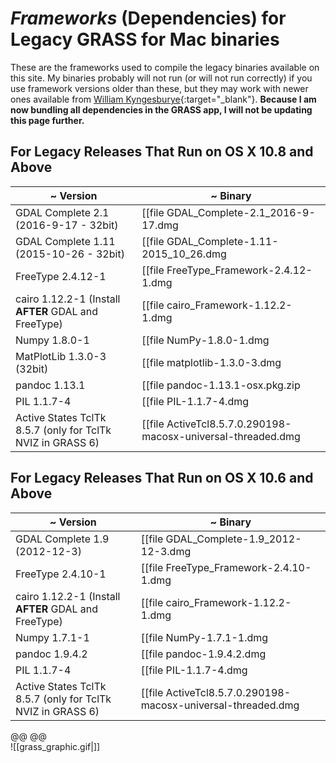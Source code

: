 # *Frameworks* (Dependencies) for Legacy GRASS for Mac binaries

These are the frameworks used to compile the legacy binaries available on this site. My binaries probably will not run (or will not run correctly) if you use framework versions older than these, but they may work with newer ones available from [William Kyngesburye](https://www.kyngchaos.com/software/grass/){:target="_blank"}. **Because I am now bundling all dependencies in the GRASS app, I will not be updating this page further.**

## For Legacy Releases That Run on OS X 10.8 and Above

|~ Version |~ Binary |
| --- | --- |
| GDAL Complete 2.1 (2016-9-17 - 32bit) | [[file GDAL_Complete-2.1_2016-9-17.dmg | download]] |
| GDAL Complete 1.11 (2015-10-26 - 32bit) | [[file GDAL_Complete-1.11-2015_10_26.dmg | download]] |
| FreeType 2.4.12-1 | [[file FreeType_Framework-2.4.12-1.dmg | download]] |
| cairo 1.12.2-1 (Install **AFTER** GDAL and FreeType) | [[file cairo_Framework-1.12.2-1.dmg | download]] |
| Numpy 1.8.0-1 | [[file NumPy-1.8.0-1.dmg | download]] |
| MatPlotLib 1.3.0-3 (32bit) | [[file  matplotlib-1.3.0-3.dmg | download]] |
| pandoc 1.13.1 | [[file pandoc-1.13.1-osx.pkg.zip | download]] |
| PIL 1.1.7-4 | [[file PIL-1.1.7-4.dmg | download]] |
| Active States TclTk 8.5.7 (only for TclTk NVIZ in GRASS 6) | [[file ActiveTcl8.5.7.0.290198-macosx-universal-threaded.dmg | download]] |

## For Legacy Releases That Run on OS X 10.6 and Above

|~ Version |~ Binary |
| --- | --- |
| GDAL Complete 1.9 (2012-12-3) | [[file GDAL_Complete-1.9_2012-12-3.dmg | download]] |
| FreeType 2.4.10-1 | [[file FreeType_Framework-2.4.10-1.dmg | download]] |
| cairo 1.12.2-1 (Install **AFTER** GDAL and FreeType) | [[file cairo_Framework-1.12.2-1.dmg | download]] |
| Numpy 1.7.1-1 | [[file NumPy-1.7.1-1.dmg | download]] |
| pandoc 1.9.4.2 | [[file pandoc-1.9.4.2.dmg | download]] |
| PIL 1.1.7-4 | [[file PIL-1.1.7-4.dmg | download]] |
| Active States TclTk 8.5.7 (only for TclTk NVIZ in GRASS 6) | [[file ActiveTcl8.5.7.0.290198-macosx-universal-threaded.dmg | download]] |

@@ @@  
![[grass_graphic.gif|]]
